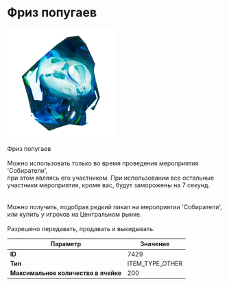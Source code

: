 # Фриз попугаев

![Item Image](../img/7429.webp?raw=true)

Фриз попугаев<br><br>Можно использовать только во время проведения мероприятия 'Собиратели',<br>при этом являясь его участником. При использовании все остальные<br>участники мероприятия, кроме вас, будут заморожены на 7 секунд.<br><br><br>Можно получить, подобрав редкий пикап на мероприятии 'Собиратели',<br>или купить у игроков на Центральном рынке.<br><br>Разрешено передавать, продавать и выкидывать.


| Параметр | Значение |
|----------|----------|
| **ID** | 7429 |
| **Тип** | ITEM_TYPE_OTHER |
| **Максимальное количество в ячейке** | 200 |

